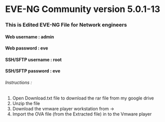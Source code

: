 # EVE-NG Community version 5.0.1-13
### This is Edited EVE-NG File for Network engineers
#### Web username : admin
#### Web password : eve

#### SSH/SFTP username : root
#### SSH/SFTP password : eve


###### Instructions : 
1. Open Download.txt file to download the rar file from my google drive 
2. Unzip the file 
3. Download the vmware player workstation from -> 
4. Import the OVA file (from the Extracted file) in to the Vmware player 


